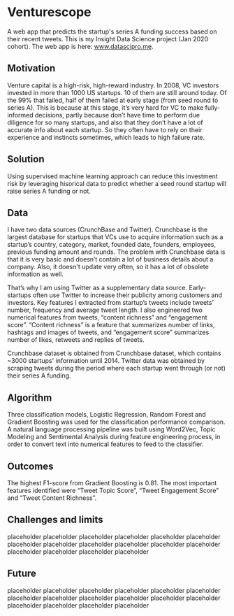 # Venturescope
A web app that predicts the startup's series A funding success based on their recent tweets. This is my Insight Data Science project (Jan 2020 cohort). The web app is here: www.datascipro.me.

## Motivation
Venture capital is a high-risk, high-reward industry. In 2008, VC investors invested in more than 1000 US startups. 10 of them are still around today. Of the 99% that failed, half of them failed at early stage (from seed round to series A). This is because at this stage, it’s very hard for VC to make fully-informed decisions, partly because don’t have time to perform due diligence for so many startups, and also that they don’t have a lot of accurate info about each startup. So they often have to rely on their experience and instincts sometimes, which leads to high failure rate.

## Solution
Using supervised machine learning approach can reduce this investment risk by leveraging hisorical data to predict whether a seed round startup will raise series A funding or not.

## Data
I have two data sources (CrunchBase and Twitter). Crunchbase is the largest database for startups that VCs use to acquire information such as a startup’s country, category, market, founded date, founders, employees, previous funding amount and rounds. The problem with Crunchbase data is that it is very basic and doesn’t contain a lot of business details about a company. Also, it doesn't update very often, so it has a lot of obsolete information as well.

That’s why I am using Twitter as a supplementary data source. Early-startups often use Twitter to increase their publicity among customers and investors. Key features I extracted from startup’s tweets include tweets’ number, frequency and average tweet length. I also engineered two numerical features from tweets, “content richness” and “engagement score”. “Content richness” is a feature that summarizes number of links, hashtags and images of tweets, and “engagement score” summarizes number of likes, retweets and replies of tweets.

Crunchbase dataset is obtained from Crunchbase dataset, which contains ~3000 startups' information until 2014. Twitter data was obtained by scraping tweets during the period where each startup went through (or not) their series A funding.

## Algorithm
Three classification models, Logistic Regression, Random Forest and Gradient Boosting was used for the classification performance comparison. A natural language processing pipeline was built using Word2Vec, Topic Modeling and Sentimental Analysis during feature engineering process, in order to convert text into numerical features to feed to the classifier.

## Outcomes
The highest F1-score from Gradient Boosting is 0.81. The most important features identified were “Tweet Topic Score”, “Tweet Engagement Score” and “Tweet Content Richness”. 

## Challenges and limits
placeholder placeholder placeholder placeholder placeholder placeholder placeholder placeholder placeholder placeholder placeholder placeholder placeholder placeholder placeholder placeholder 

## Future
placeholder placeholder placeholder placeholder placeholder placeholder placeholder placeholder placeholder placeholder placeholder placeholder placeholder placeholder placeholder placeholder 
